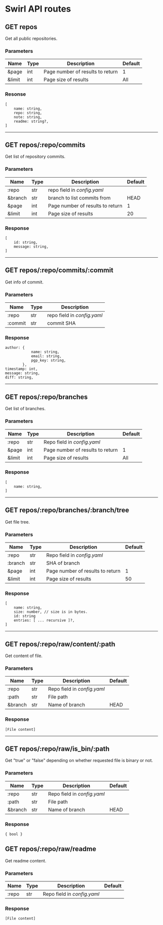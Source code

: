 # Swirl API routes

## GET repos
Get all public repositories.

### Parameters
| Name   | Type | Description                      | Default |
|--------|------|----------------------------------|---------|
| &page  | int  | Page number of results to return | 1       |
| &limit | int  | Page size of results             | All     |

### Resonse
```
[
    name: string,
    repo: string,
    note: string,
    readme: string?,
]
```

---

## GET repos/:repo/commits
Get list of repository commits.

### Parameters
| Name    | Type | Description                       | Default     |
|---------|------|-----------------------------------|-------------|
| :repo   | str  | repo field in _config.yaml_       |             |
| &branch | str  | branch to list commits from       | HEAD        |
| &page   | int  | Page number of results to return  | 1           |
| &limit  | int  | Page size of results              | 20          |

### Response
```
[
    id: string,
    message: string,
]
```

---

## GET repos/:repo/commits/:commit
Get info of commit.

### Parameters
| Name      | Type | Description                 |
|-----------|------|-----------------------------|
| :repo     | str  | repo field in _config.yaml_ |
| :commit   | str  | commit SHA                  |

### Response
```
author: {
            name: string,
            email: string,
            pgp_key: string,
        },
timestamp: int,
message: string,
diff: string,
```

---

## GET repos/:repo/branches
Get list of branches.

### Parameters
| Name   | Type | Description                      | Default |
|--------|------|----------------------------------|---------|
| :repo  | str  | Repo field in _config.yaml_      |         |
| &page  | int  | Page number of results to return | 1       |
| &limit | int  | Page size of results             | All     |

### Response
```
[
    name: string,
]
```

---

## GET repos/:repo/branches/:branch/tree
Get file tree.

### Parameters
| Name    | Type | Description                      | Default |
|---------|------|----------------------------------|---------|
| :repo   | str  | Repo field in _config.yaml_      |         |
| :branch | str  | SHA of branch                    |         |
| &page   | int  | Page number of results to return | 1       |
| &limit  | int  | Page size of results             | 50      |

### Response
```
[
    name: string,
    size: number, // size is in bytes.
    id: string
    entries: [ ... recursive ]?,
]
```

---

## GET repos/:repo/raw/content/:path
Get content of file.

### Parameters
| Name     | Type  | Description                 | Default |
|----------|-------|-----------------------------|---------|
| :repo    | str   | Repo field in _config.yaml_ |         |
| :path    | str   | File path                   |         |
| &branch  | str   | Name of branch              | HEAD    |

### Response
```
[File content]
```

---

## GET repos/:repo/raw/is_bin/:path
Get "true" or "false" depending on whether requested file is binary or not.

### Parameters
| Name     | Type  | Description                 | Default |
|----------|-------|-----------------------------|---------|
| :repo    | str   | Repo field in _config.yaml_ |         |
| :path    | str   | File path                   |         |
| &branch  | str   | Name of branch              | HEAD    |

### Response
```
{ bool }
```

## GET repos/:repo/raw/readme
Get readme content.

### Parameters
| Name     | Type  | Description                 | Default |
|----------|-------|-----------------------------|---------|
| :repo    | str   | Repo field in _config.yaml_ |         |

### Response
```
[File content]
```
